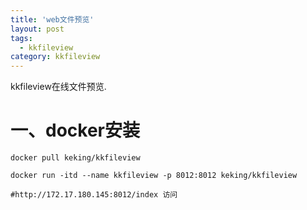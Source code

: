 ```yaml
---
title: 'web文件预览'
layout: post
tags:
  - kkfileview
category: kkfileview
---
```

kkfileview在线文件预览.

<!--more-->

# 一、docker安装

```shell
docker pull keking/kkfileview

docker run -itd --name kkfileview -p 8012:8012 keking/kkfileview

#http://172.17.180.145:8012/index 访问

```

